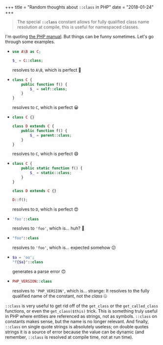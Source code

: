 +++
title = "Random thoughts about `::class` in PHP"
date = "2018-01-24"
+++

> The special **`::class`** constant allows for fully qualified class
> name resolution at compile, this is useful for namespaced classes.

I'm quoting [the PHP
manual](http://php.net/manual/en/language.oop5.constants.php). But
things can be funny sometimes. Let's go through some examples.

- ```php
  use A\B as C;

  $_ = C::class;
  ```

  resolves to `A\B`, which is perfect 🙂

- ```php
  class C {
      public function f() {
          $_ = self::class;
      }
  }
  ```

  resolves to `C`, which is perfect 😀

- ```php
  class C {}

  class D extends C {
      public function f() {
          $_ = parent::class;
      }
  }
  ```

  resolves to `C`, which is perfect 😄

- ```php
  class C {
      public static function f() {
          $_ = static::class;
      }
  }

  class D extends C {}

  D::f();
  ```

  resolves to `D`, which is perfect 😍

- ```php
  'foo'::class
  ```

  resolves to `'foo'`, which is… huh? 🤨

- ```php
  "foo"::class
  ```

  resolves to `'foo'`, which is… expected somehow 😕

- ```php
  $a = 'oo';
  "f{$a}"::class
  ```

  generates a parse error 🙃

- ```php
  PHP_VERSION::class
  ```

  resolves to `'PHP_VERSION'`, which is… strange: It resolves to the
  fully qualified name of the constant, not the *class* 🤐

`::class` is very useful to get rid off of the `get_class` or the
`get_called_class` functions, or even the `get_class($this)` trick. This
is something truly useful in PHP where entities are referenced as
strings, not as symbols. `::class` on constants makes sense, but the
name is no longer relevant. And finally, `::class` on single quote
strings is absolutely useless; on double quotes strings it is a source
of error because the value can be dynamic (and remember, `::class` is
resolved at compile time, not at run time).
